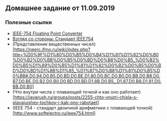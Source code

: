## Домашнее задание от 11.09.2019  

### Полезные ссылки

- [IEEE-754 Floating Point Converter](https://www.h-schmidt.net/FloatConverter/IEEE754.html)
- [Взгляд со стороны: Стандарт IEEE754](https://habr.com/ru/post/262245/)
- (Представление вещественных чисел)[https://neerc.ifmo.ru/wiki/index.php?title=%D0%9F%D1%80%D0%B5%D0%B4%D1%81%D1%82%D0%B0%D0%B2%D0%BB%D0%B5%D0%BD%D0%B8%D0%B5_%D0%B2%D0%B5%D1%89%D0%B5%D1%81%D1%82%D0%B2%D0%B5%D0%BD%D0%BD%D1%8B%D1%85_%D1%87%D0%B8%D1%81%D0%B5%D0%BB#.D0.94.D0.B5.D0.BD.D0.BE.D1.80.D0.BC.D0.B0.D0.BB.D0.B8.D0.B7.D0.BE.D0.B2.D0.B0.D0.BD.D0.BD.D1.8B.D0.B5_.D1.87.D0.B8.D1.81.D0.BB.D0.B0]
- (Что внутри числа с плавающей точкой и как оно работает)[https://javarush.ru/groups/posts/2255-chto-vnutri-chisla-s-plavajujshey-tochkoy-i-kak-ono-rabotaet]
- (IEEE 754 - стандарт двоичной арифметики с плавающей точкой)[http://www.softelectro.ru/ieee754.html]

